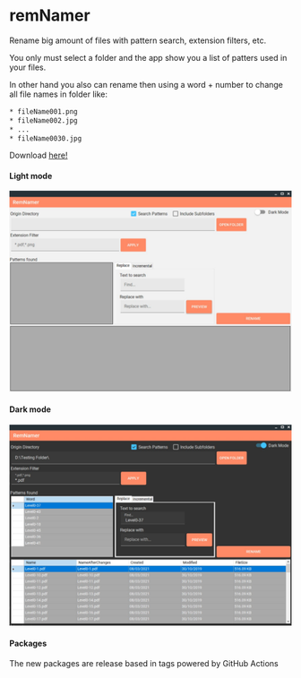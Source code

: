# remNamer
Rename big amount of files with pattern search, extension filters, etc.

You only must select a folder and the app show you a list of patters used in your files.

In other hand you also can rename then using a word + number to change all file names in folder like:

```
* fileName001.png
* fileName002.jpg
* ...
* fileName0030.jpg
```

Download <a id="raw-url" href="https://github.com/Krauser123/remNamer/blob/master/remNamer/Executable/remNamer.zip">here!</a>

#### Light mode
![Screenshoot1](https://github.com/Krauser123/remNamer/blob/master/remNamer/Images/RemNamer001.jpg)


#### Dark mode
![Screenshoot1](https://github.com/Krauser123/remNamer/blob/master/remNamer/Images/RemNamer002.jpg)

#### Packages

The new packages are release based in tags powered by GitHub Actions
